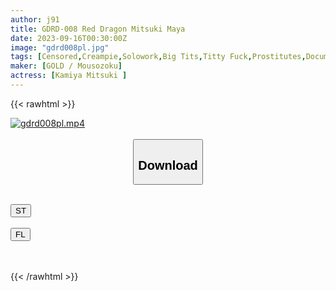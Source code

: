 ```yaml
---
author: j91
title: GDRD-008 Red Dragon Mitsuki Maya
date: 2023-09-16T00:30:00Z
image: "gdrd008pl.jpg"
tags: [Censored,Creampie,Solowork,Big Tits,Titty Fuck,Prostitutes,Documentary	]
maker: [GOLD / Mousozoku]
actress: [Kamiya Mitsuki ]
---
```



{{< rawhtml >}}

<div class="video" data-videoid="brqQYp0j6QiP3yB">
    <a href="javascript:;">
        <img src="https://my.j91.asia/posts/gdrd008pl/gdrd008pl.jpg" width="WIDTH" height="HEIGHT" alt="gdrd008pl.mp4" loading="lazy">
    </a>
</div>

<script type="text/javascript" src="https://j91.asia/asset/on-demand-st.js"></script>

<br>
  <link rel="stylesheet" href="https://j91.asia/asset/bs5.css">
  
  <center>
  <button class="btn btn-primary" type="button" data-bs-toggle="collapse" data-bs-target=".multi-collapse" aria-expanded="false" aria-controls="multiCollapseExample1 multiCollapseExample2"><h2>Download</h2></button></center>
</p>
<div class="row">
  <div class="col">
    <div class="collapse multi-collapse" id="multiCollapseExample1">
      <div class="card card-body">
	      	      <br>
<div class="buttons">  
<a href="https://streamtape.to/v/brqQYp0j6QiP3yB"><button class="btn-hover color-3"><i class="fa fa-download"></i> ST</button></a></div>
    </div>
  </div>
</div>
  <div class="col">
    <div class="collapse multi-collapse" id="multiCollapseExample2">
      <div class="card card-body">
	      <br>
<div class="buttons">
    <a href="https://filelions.online/f/vd4uj8jgwtac"><button class="btn-hover color-9"><i class="fa fa-download"></i> FL</button></a></div>
<br><br>
      </div>
    </div>
  </div>
</div>

{{< /rawhtml >}}